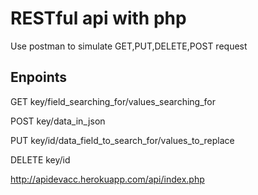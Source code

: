 # RESTful api with php

Use postman to simulate GET,PUT,DELETE,POST request

## Enpoints
GET
key/field_searching_for/values_searching_for

POST
key/data_in_json

PUT
key/id/data_field_to_search_for/values_to_replace

DELETE
key/id

http://apidevacc.herokuapp.com/api/index.php